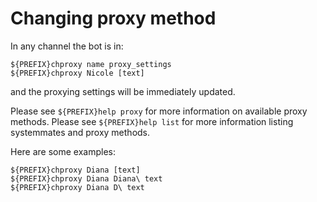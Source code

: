 # Changing proxy method

In any channel the bot is in:

```
${PREFIX}chproxy name proxy_settings
${PREFIX}chproxy Nicole [text]
```

and the proxying settings will be immediately updated.

Please see `${PREFIX}help proxy` for more information on available proxy methods.
Please see `${PREFIX}help list` for more information listing systemmates and proxy methods. 

Here are some examples:

```
${PREFIX}chproxy Diana [text]
${PREFIX}chproxy Diana Diana\ text
${PREFIX}chproxy Diana D\ text
```
